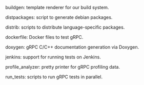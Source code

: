 buildgen: template renderer for our build system.

distpackages: script to generate debian packages.

distrib: scripts to distribute language-specific packages.

dockerfile: Docker files to test gRPC.

doxygen: gRPC C/C++ documentation generation via Doxygen.

jenkins: support for running tests on Jenkins.

profile_analyzer: pretty printer for gRPC profiling data.

run_tests: scripts to run gRPC tests in parallel.
